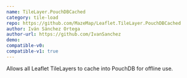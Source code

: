```yaml
---
name: TileLayer.PouchDBCached
category: tile-load
repo: https://github.com/MazeMap/Leaflet.TileLayer.PouchDBCached
author: Iván Sánchez Ortega
author-url: https://github.com/IvanSanchez
demo: 
compatible-v0:
compatible-v1: true
---
```


Allows all Leaflet TileLayers to cache into PouchDB for offline use.
